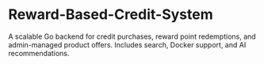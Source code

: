# Reward-Based-Credit-System
A scalable Go backend for credit purchases, reward point redemptions, and admin-managed product offers. Includes search, Docker support, and AI recommendations.
